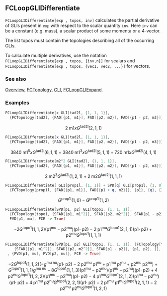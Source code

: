 ## FCLoopGLIDifferentiate

`FCLoopGLIDifferentiate[exp , topos, inv]` calculates the partial derivative of GLIs present in `exp` with respect to the scalar quantity `inv`.
Here `inv` can be a constant (e.g. mass), a scalar product of some momenta or a 4-vector.

The list topos must contain the topologies describing all of the occurring GLIs.

To calculate multiple derivatives, use the notation `FCLoopGLIDifferentiate[exp , topos, {inv,n}]` for scalars and
`FCLoopGLIDifferentiate[exp , topos, {vec1, vec2, ...}]` for vectors.

### See also

[Overview](Extra/FeynCalc.md), [FCTopology](FCTopology.md), [GLI](GLI.md), [FCLoopGLIExpand](FCLoopGLIExpand.md).

### Examples

```mathematica
FCLoopGLIDifferentiate[x GLI[tad2l, {1, 1, 1}], 
  {FCTopology[tad2l, {FAD[{p1, m1}], FAD[{p2, m2}], FAD[{p1 - p2, m3}]}, {p1, p2}, {}, {}, {}]}, m1]
```

$$2 \;\text{m1} x G^{\text{tad2l}}(2,1,1)$$

```mathematica
FCLoopGLIDifferentiate[x GLI[tad2l, {1, 1, 1}], 
  {FCTopology[tad2l, {FAD[{p1, m1}], FAD[{p2, m2}], FAD[{p1 - p2, m3}]}, {p1, p2}, {}, {}, {}]}, {m1, 5}]
```

$$3840 \;\text{m1}^5 x G^{\text{tad2l}}(6,1,1)+3840 \;\text{m1}^3 x G^{\text{tad2l}}(5,1,1)+720 \;\text{m1} x G^{\text{tad2l}}(4,1,1)$$

```mathematica
FCLoopGLIDifferentiate[m2^2 GLI[tad2l, {1, 1, 1}], 
  {FCTopology[tad2l, {FAD[{p1, m1}], FAD[{p2, m2}], FAD[{p1 - p2, m3}]}, {p1, p2}, {}, {}, {}]}, m2]
```

$$2 \;\text{m2}^3 G^{\text{tad2l}}(1,2,1)+2 \;\text{m2} G^{\text{tad2l}}(1,1,1)$$

```mathematica
FCLoopGLIDifferentiate[ GLI[prop1l, {1, 1}] + SPD[q] GLI[prop1l, {1, 0}], 
  {FCTopology[prop1l, {FAD[{p1, m1}], FAD[{p1 + q, m2}]}, {p1}, {q}, {}, {}]}, SPD[q]]
```

$$G^{\text{prop1l}}(1,0)-G^{\text{prop1l}}(1,2)$$

```mathematica
FCLoopGLIDifferentiate[SPD[p1, p2] GLI[topo1, {1, 1, 1}], 
  {FCTopology[topo1, {SFAD[{p1, m1^2}], SFAD[{p2, m2^2}], SFAD[p1 - p2]}, {p1, p2}, {}, {}, {}]}, 
  FVD[p1, mu], FCE -> True]
```

$$-2 G^{\text{topo1}}(1,1,2) \left(\text{p1}^{\text{mu}}-\text{p2}^{\text{mu}}\right) (\text{p1}\cdot \;\text{p2})-2 \;\text{p1}^{\text{mu}} G^{\text{topo1}}(2,1,1) (\text{p1}\cdot \;\text{p2})+\text{p2}^{\text{mu}} G^{\text{topo1}}(1,1,1)$$

```mathematica
FCLoopGLIDifferentiate[SPD[p1, p2] GLI[topo1, {1, 1, 1}], {FCTopology[topo1, 
    {SFAD[{p1, m1^2}], SFAD[{p2, m2^2}], SFAD[p1 - p2]}, {p1, p2}, {}, {}, {}]} 
 , {FVD[p1, mu], FVD[p2, nu]}, FCE -> True]
```

$$-2 G^{\text{topo1}}(1,1,2) \left(-g^{\text{mu}\;\text{nu}} (\text{p1}\cdot \;\text{p2})-2 \;\text{p2}^{\text{mu}} \;\text{p1}^{\text{nu}}+\text{p1}^{\text{mu}} \;\text{p1}^{\text{nu}}+\text{p2}^{\text{mu}} \;\text{p2}^{\text{nu}}\right)+G^{\text{topo1}}(1,1,1) g^{\text{mu}\;\text{nu}}-8 G^{\text{topo1}}(1,1,3) \left(\text{p1}^{\text{mu}}-\text{p2}^{\text{mu}}\right) \left(\text{p1}^{\text{nu}}-\text{p2}^{\text{nu}}\right) (\text{p1}\cdot \;\text{p2})+4 \;\text{p2}^{\text{nu}} G^{\text{topo1}}(1,2,2) \left(\text{p1}^{\text{mu}}-\text{p2}^{\text{mu}}\right) (\text{p1}\cdot \;\text{p2})-4 \;\text{p1}^{\text{mu}} G^{\text{topo1}}(2,1,2) \left(\text{p1}^{\text{nu}}-\text{p2}^{\text{nu}}\right) (\text{p1}\cdot \;\text{p2})+4 \;\text{p1}^{\text{mu}} \;\text{p2}^{\text{nu}} G^{\text{topo1}}(2,2,1) (\text{p1}\cdot \;\text{p2})-2 \;\text{p1}^{\text{mu}} \;\text{p1}^{\text{nu}} G^{\text{topo1}}(2,1,1)-2 \;\text{p2}^{\text{mu}} \;\text{p2}^{\text{nu}} G^{\text{topo1}}(1,2,1)$$